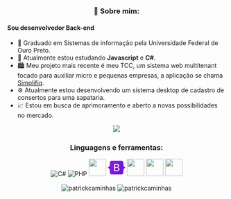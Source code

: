 <h3 align="center">💬 Sobre mim: </h3>
<h4 align="left">Sou desenvolvedor Back-end</h3>

- 💫 Graduado em Sistemas de informação pela Universidade Federal de Ouro Preto.
- 🌱 Atualmente estou estudando **Javascript** e **C#**.
- 🏙️ Meu projeto mais recente é meu TCC, um sistema web multitenant focado para auxiliar micro e pequenas empresas, a aplicação se chama <a href="https://github.com/PatrickCaminhas/SimplifiqSystem">Simplifiq</a>.
- ⚙️ Atualmente estou desenvolvendo um sistema desktop de cadastro de consertos para uma sapataria. 
- 📈 Estou em busca de aprimoramento e aberto a novas possibilidades no mercado.
<p  align="center"><a href="https://www.linkedin.com/in/patrickcaminhas/">
<img   src="https://img.shields.io/badge/LinkedIn-0077B5?style=for-the-badge&logo=linkedin&logoColor=white" height="55"/>
</a>
</p>


          

<h3 align="center">Linguagens e ferramentas:</h3>
<p align="center"> 
<img src="https://cdn.jsdelivr.net/gh/devicons/devicon@latest/icons/csharp/csharp-original.svg" alt="C#" width="40" height="40"/>
          
           
          
<img src="https://cdn.jsdelivr.net/gh/devicons/devicon@latest/icons/php/php-original.svg" alt="PHP" width="40" height="40"/>
<img src="https://cdn.jsdelivr.net/gh/devicons/devicon@latest/icons/laravel/laravel-original.svg" width="40" height="40"/> 
<img src="https://raw.githubusercontent.com/devicons/devicon/master/icons/bootstrap/bootstrap-original.svg" alt="php" width="40" height="40"/> 
<img src="https://cdn.jsdelivr.net/gh/devicons/devicon@latest/icons/figma/figma-original.svg"  width="40" height="40"/>
<img src="https://cdn.jsdelivr.net/gh/devicons/devicon@latest/icons/mysql/mysql-original.svg" width="40" height="40"/>
<img src="https://cdn.jsdelivr.net/gh/devicons/devicon@latest/icons/sqlite/sqlite-original.svg" width="40" height="40"/>
</p>

<p align="center"> 
<img align="center" src="https://github-readme-stats.vercel.app/api?username=patrickcaminhas&show_icons=true&rank_icon=github&locale=en&hide=prs&theme=chartreuse-dark" alt="patrickcaminhas" />
<img align="center" src="https://github-readme-stats.vercel.app/api/top-langs/?username=patrickcaminhas&show_icons=true&locale=en&hide=prs&theme=chartreuse-dark&layout=compact" alt="patrickcaminhas" />
</p> 


